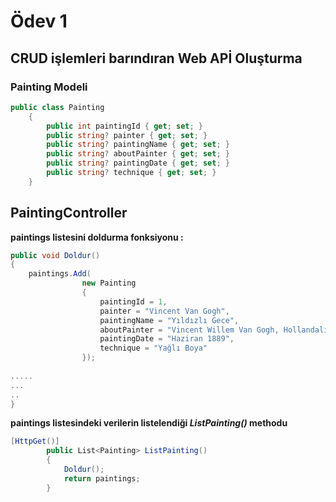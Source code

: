 # Ödev 1
## CRUD işlemleri barındıran Web APİ Oluşturma

### Painting Modeli
```C#
public class Painting
    {
        public int paintingId { get; set; }
        public string? painter { get; set; }
        public string? paintingName { get; set; }
        public string? aboutPainter { get; set; }
        public string? paintingDate { get; set; }
        public string? technique { get; set; }
    }
```
## PaintingController

**paintings listesini doldurma fonksiyonu :** 
```C#
public void Doldur()
{
    paintings.Add(
                new Painting
                {
                    paintingId = 1,
                    painter = "Vincent Van Gogh",
                    paintingName = "Yıldızlı Gece",
                    aboutPainter = "Vincent Willem Van Gogh, Hollandalı ard izlenimci ressam. Batı dünyası sanat tarihinin en tanınmış ve en etkili şahsiyetlerinden biridir. On yıldan biraz fazla bir süre içinde aralarında 860 yağlı boya tablonun da olduğu 2.100 kadar resim ve çizim çalışması üretti ve bunların çoğu yaşamının son iki yılında yapıldı.",
                    paintingDate = "Haziran 1889",
                    technique = "Yağlı Boya"
                });
                
.....
...
..
}
```

**paintings listesindeki verilerin listelendiği *ListPainting()* methodu**
```C#
[HttpGet()]
        public List<Painting> ListPainting()
        {
            Doldur();
            return paintings;
        }
```
